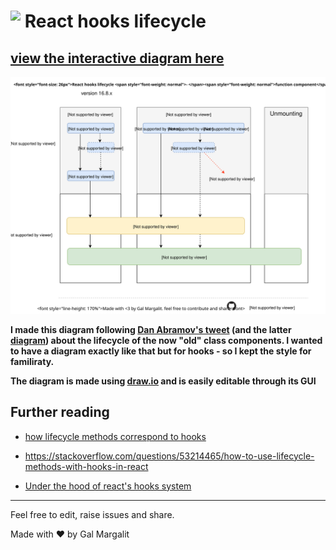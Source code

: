 <h1>
  <img align="top" src="https://upload.wikimedia.org/wikipedia/commons/a/a7/React-icon.svg" width="60"/> React hooks lifecycle
</h1>
<h2>
  <a href="https://wavez.github.io/react-hooks-lifecycle/"> 
  view the interactive diagram here
 </a> 
</h2>
  
![react hooks lifecycle](https://raw.githubusercontent.com/Wavez/react-hooks-lifecycle/master/chart.svg)

**I made this diagram following [Dan Abramov's tweet](https://twitter.com/dan_abramov/status/981712092611989509) (and the latter [diagram](http://projects.wojtekmaj.pl/react-lifecycle-methods-diagram/)) about the lifecycle of the now "old" class components.
I wanted to have a diagram exactly like that but for hooks - so I kept the style for familiraty.**

**The diagram is made using [draw.io](https://draw.io) and is easily editable through its GUI**

## Further reading
- [how lifecycle methods correspond to hooks](https://reactjs.org/docs/hooks-faq.html#how-do-lifecycle-methods-correspond-to-hooks)

- https://stackoverflow.com/questions/53214465/how-to-use-lifecycle-methods-with-hooks-in-react

- [Under the hood of react's hooks system](https://medium.com/the-guild/under-the-hood-of-reacts-hooks-system-eb59638c9dba)
---
Feel free to edit, raise issues and share.

Made with ❤ by Gal Margalit




